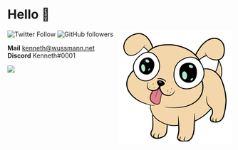 # Hello :wave:
<img align="right" src="https://github.com/KennethWussmann/KennethWussmann/raw/master/laser-puppy.png" width="256" />

![Twitter Follow](https://img.shields.io/twitter/follow/ketrwu?label=Follow)
![GitHub followers](https://img.shields.io/github/followers/KennethWussmann?label=Follow&style=social)


**Mail** kenneth@wussmann.net<br>
**Discord** Kenneth#0001

![](https://github-readme-stats.vercel.app/api?username=KennethWussmann&show_icons=true&hide_border=true)